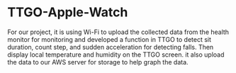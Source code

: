 # TTGO-Apple-Watch
For our project, it is using Wi-Fi to upload the collected data from the health monitor for monitoring and developed a function in TTGO to detect sit duration, count step, and sudden acceleration for detecting falls. Then display local temperature and humidity on the TTGO screen. it also upload the data to our AWS server for storage to help graph the data.
